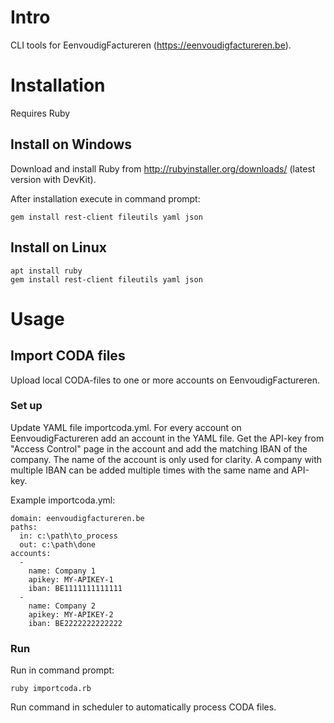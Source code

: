 # Intro

CLI tools for EenvoudigFactureren (https://eenvoudigfactureren.be).

# Installation

Requires Ruby

## Install on Windows

Download and install Ruby from http://rubyinstaller.org/downloads/ (latest version with DevKit).

After installation execute in command prompt:
```
gem install rest-client fileutils yaml json
```

## Install on Linux

```
apt install ruby
gem install rest-client fileutils yaml json
```

# Usage

## Import CODA files

Upload local CODA-files to one or more accounts on EenvoudigFactureren.

### Set up

Update YAML file importcoda.yml.
For every account on EenvoudigFactureren add an account in the YAML file.
Get the API-key from "Access Control" page in the account and add the matching IBAN of the company.
The name of the account is only used for clarity.
A company with multiple IBAN can be added multiple times with the same name and API-key.

Example importcoda.yml:

```
domain: eenvoudigfactureren.be
paths:
  in: c:\path\to_process
  out: c:\path\done
accounts:
  - 
    name: Company 1
    apikey: MY-APIKEY-1
    iban: BE1111111111111
  -
    name: Company 2
    apikey: MY-APIKEY-2
    iban: BE2222222222222
```

### Run

Run in command prompt:
```
ruby importcoda.rb
```

Run command in scheduler to automatically process CODA files.